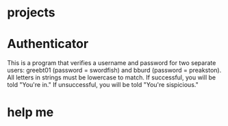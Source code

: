 # projects

# Authenticator 
This is a program that verifies a username and password for two separate users: 
greebt01 (password = swordfish) and 
bburd (password = preakston).
All letters in strings must be lowercase to match.  If successful, you will be told "You're in."  If unsuccessful, you will
be told "You're sispicious."

# help me
